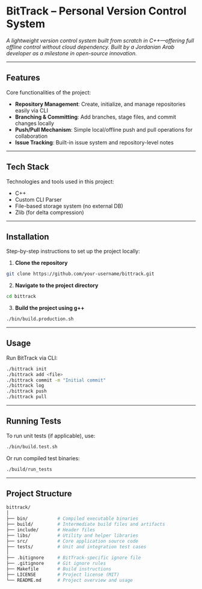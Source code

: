 # BitTrack – Personal Version Control System  
*A lightweight version control system built from scratch in C++—offering full offline control without cloud dependency. Built by a Jordanian Arab developer as a milestone in open-source innovation.*

---

## Features  
Core functionalities of the project:
- **Repository Management**: Create, initialize, and manage repositories easily via CLI  
- **Branching & Committing**: Add branches, stage files, and commit changes locally  
- **Push/Pull Mechanism**: Simple local/offline push and pull operations for collaboration  
- **Issue Tracking**: Built-in issue system and repository-level notes  

---

## Tech Stack  
Technologies and tools used in this project:
- C++  
- Custom CLI Parser  
- File-based storage system (no external DB)  
- Zlib (for delta compression)  

---

## Installation  
Step-by-step instructions to set up the project locally:
1. **Clone the repository**  
```bash
git clone https://github.com/your-username/bittrack.git
```
2. **Navigate to the project directory**
```bash
cd bittrack
```
3. **Build the project using g++**
```bash
./bin/build.production.sh
```

---

## Usage
Run BitTrack via CLI:
```bash
./bittrack init
./bittrack add <file>
./bittrack commit -m "Initial commit"
./bittrack log
./bittrack push
./bittrack pull
```

---

## Running Tests
To run unit tests (if applicable), use:
```bash
./bin/build.test.sh
```
Or run compiled test binaries:
```bash
./build/run_tests
```

---

## Project Structure
```bash
bittrack/
│
├── bin/           # Compiled executable binaries
├── build/         # Intermediate build files and artifacts
├── include/       # Header files
├── libs/          # Utility and helper libraries
├── src/           # Core application source code
├── tests/         # Unit and integration test cases
│
├── .bitignore     # BitTrack-specific ignore file
├── .gitignore     # Git ignore rules
├── Makefile       # Build instructions
├── LICENSE        # Project license (MIT)
└── README.md      # Project overview and usage
```
